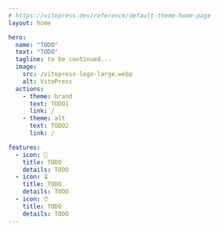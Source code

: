 ```yaml
---
# https://vitepress.dev/reference/default-theme-home-page
layout: home

hero:
  name: "TODO"
  text: "TODO"
  tagline: to be continued...
  image:
    src: /vitepress-logo-large.webp
    alt: VitePress
  actions:
    - theme: brand
      text: TODO1
      link: /
    - theme: alt
      text: TODO2
      link: /

features:
  - icon: 📝
    title: TODO
    details: TODO
  - icon: ⏳
    title: TODO
    details: TODO
  - icon: ⏰
    title: TODO
    details: TODO
---
```


<style>
:root {
  --vp-home-hero-name-color: transparent;
  --vp-home-hero-name-background: -webkit-linear-gradient(120deg, #bd34fe 30%, #41d1ff);
  --vp-home-hero-image-background-image: linear-gradient(-45deg, #bd34fe 50%, #47caff 50%);
  --vp-home-hero-image-filter: blur(44px);
}
</style>
